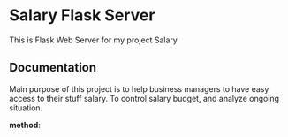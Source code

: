# Salary Flask Server
This is Flask Web Server for my project Salary

## Documentation
Main purpose of this project is to help business 
managers to have easy access to their stuff salary. To control salary budget,
and analyze ongoing situation. 

**method**:
